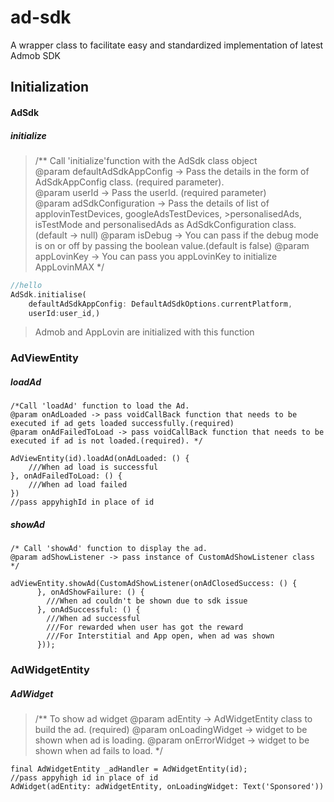 # ad-sdk
A wrapper class to facilitate easy and standardized implementation of latest Admob SDK

## Initialization

#### AdSdk

##### initialize

>/** Call 'initialize'function with the AdSdk class object  
>@param defaultAdSdkAppConfig -> Pass the details in the form of AdSdkAppConfig class. (required parameter).  
>@param userId -> Pass the userId. (required parameter)  
>@param adSdkConfiguration -> Pass the details of list of applovinTestDevices, googleAdsTestDevices, >personalisedAds, isTestMode and personalisedAds as AdSdkConfiguration class.(default -> null)
>@param isDebug -> You can pass if the debug mode is on or off by passing the boolean value.(default is false)
>@param appLovinKey -> You can pass you appLovinKey to initialize AppLovinMAX */
```dart
//hello
AdSdk.initialise(
    defaultAdSdkAppConfig: DefaultAdSdkOptions.currentPlatform,
    userId:user_id,)
```
>Admob and AppLovin are initialized with this function

### AdViewEntity

##### loadAd
```
/*Call 'loadAd' function to load the Ad.
@param onAdLoaded -> pass voidCallBack function that needs to be executed if ad gets loaded successfully.(required)
@param onAdFailedToLoad -> pass voidCallBack function that needs to be executed if ad is not loaded.(required). */

AdViewEntity(id).loadAd(onAdLoaded: () {
    ///When ad load is successful
}, onAdFailedToLoad: () {
    ///When ad load failed
})
//pass appyhighId in place of id
```

##### showAd
```
/* Call 'showAd' function to display the ad.
@param adShowListener -> pass instance of CustomAdShowListener class */

adViewEntity.showAd(CustomAdShowListener(onAdClosedSuccess: () {
      }, onAdShowFailure: () {
        ///When ad couldn't be shown due to sdk issue
      }, onAdSuccessful: () {
        ///When ad successful
        ///For rewarded when user has got the reward
        ///For Interstitial and App open, when ad was shown
      }));
```
### AdWidgetEntity

##### AdWidget

>/** To show ad widget
>@param adEntity -> AdWidgetEntity class to build the ad. (required)
>@param onLoadingWidget -> widget to be shown when ad is loading.
>@param onErrorWidget -> widget to be shown when ad fails to load. */
```
final AdWidgetEntity _adHandler = AdWidgetEntity(id);
//pass appyhigh id in place of id
AdWidget(adEntity: adWidgetEntity, onLoadingWidget: Text('Sponsored'))
```
